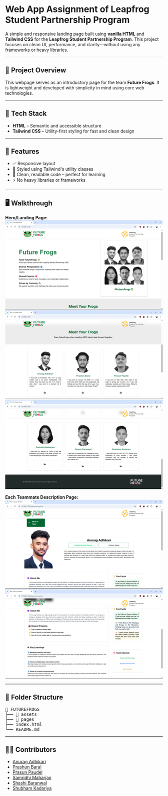 # Web App Assignment of Leapfrog Student Partnership Program

A simple and responsive landing page built using **vanilla HTML** and **Tailwind CSS** for the **Leapfrog Student Partnership Program**. This project focuses on clean UI, performance, and clarity—without using any frameworks or heavy libraries.

---

## 📌 Project Overview

This webpage serves as an introductory page for the team **Future Frogs**. It is lightweight and developed with simplicity in mind using core web technologies.

---

## 🔧 Tech Stack

- **HTML** – Semantic and accessible structure
- **Tailwind CSS** – Utility-first styling for fast and clean design

---

## 🚀 Features

- ✅ Responsive layout
- 🎨 Styled using Tailwind's utility classes
- 🧠 Clean, readable code – perfect for learning
- ⚡️ No heavy libraries or frameworks

---

## 🖥️ Walkthrough

**Hero/Landing Page:**
![index](assets/walkthrough-01.png)
![index](assets/walkthrough-02.png)
![index](assets/walkthrough-03.png)

**Each Teammate Description Page:**
![portfolio](assets/walkthrough-04.png)
![portfolio](assets/walkthrough-05.png)

---

## 📂 Folder Structure

<pre>📁 FUTUREFROGS  
├── 📁 assets    
├── 📁 pages
├── index.html  
└── README.md  
</pre>

---

## 🧑‍💻 Contributors

- [Anurag Adhikari](https://github.com/anurag-adk)
- [Prashun Baral](https://github.com/prashunbaral)
- [Prasun Paudel](https://github.com/DevilGod129)
- [Samridhi Maharjan](https://github.com/samridhi-maharjan)
- [Shashi Baranwal](https://github.com/shashibaranwal)
- [Shubham Kadariya](https://github.com/Shubham-K77)
